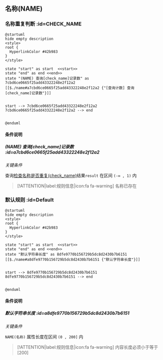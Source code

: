 ## 名称(NAME) <!-- {docsify-ignore-all} -->

   

### 名称重复判断 :id=CHECK_NAME

```plantuml
@startuml
hide empty description
<style>
root {
  HyperlinkColor #42b983
}
</style>

state "start" as start  <<start>>
state "end" as end <<end>>
state "(NAME) 查询[check_name]记录数" as 7cbd6ce0665f25add43322248e2f12a2 [[$./name#a7cbd6ce0665f25add43322248e2f12a2 {"[查询计数] 查询[check_name]记录数"}]]


start --> 7cbd6ce0665f25add43322248e2f12a2 
7cbd6ce0665f25add43322248e2f12a2 --> end 


@enduml
```

#### 条件说明

##### (NAME) 查询[check_name]记录数 :id=a7cbd6ce0665f25add43322248e2f12a2


*关键条件*


查询[检查名称是否重复(check_name)]()结果`result` 在区间 `(-∞ , 1)` 内

> [!ATTENTION|label:规则信息|icon:fa fa-warning]
> 名称已存在



### 默认规则 :id=Default

```plantuml
@startuml
hide empty description
<style>
root {
  HyperlinkColor #42b983
}
</style>

state "start" as start  <<start>>
state "end" as end <<end>>
state "默认字符串长度" as 8dfe9770b156729b5dc8d2430b7b6151 [[$./name#a8dfe9770b156729b5dc8d2430b7b6151 {"默认字符串长度"}]]


start --> 8dfe9770b156729b5dc8d2430b7b6151 
8dfe9770b156729b5dc8d2430b7b6151 --> end 


@enduml
```

#### 条件说明

##### 默认字符串长度 :id=a8dfe9770b156729b5dc8d2430b7b6151


*关键条件*


`NAME(名称)` 属性长度在区间 `(0 , 200]` 内

> [!ATTENTION|label:规则信息|icon:fa fa-warning]
> 内容长度必须小于等于[200]







